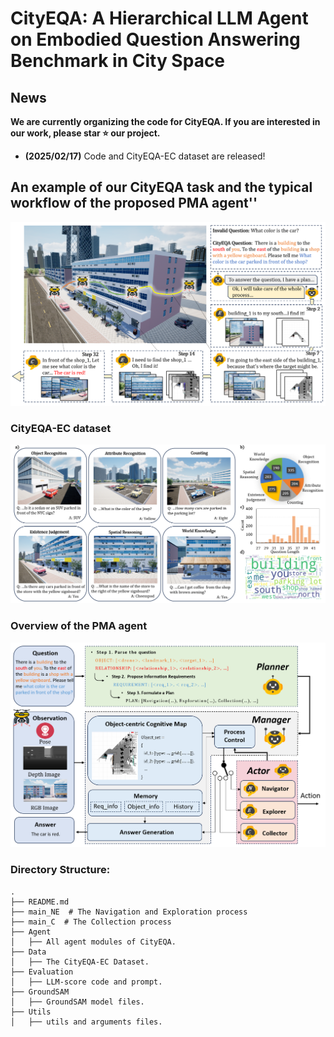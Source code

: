 
# CityEQA: A Hierarchical LLM Agent on Embodied Question Answering Benchmark in City Space

</div>

## News

**We are currently organizing the code for CityEQA. If you are interested in our work, please star ⭐ our project.**

- **(2025/02/17)** Code and CityEQA-EC dataset are released!


## An example of our CityEQA task and the typical workflow of the proposed PMA agent''
<p align="center">
  <img src="Image/example.png">
</p>


### CityEQA-EC dataset
<p align="center">
  <img src="Image/dataset.png">
</p>

### Overview of the PMA agent
<p align="center">
  <img src="Image/framework.png">
</p>

### Directory Structure:

```
.
├── README.md
├── main_NE  # The Navigation and Exploration process
├── main_C  # The Collection process
├── Agent
│   ├── All agent modules of CityEQA.
├── Data
│   ├── The CityEQA-EC Dataset.
├── Evaluation
│   ├── LLM-score code and prompt.
├── GroundSAM
│   ├── GroundSAM model files.
├── Utils
│   ├── utils and arguments files.


```
